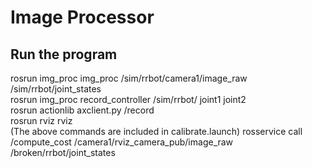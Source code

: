 # Image Processor

## Run the program
rosrun img_proc img_proc /sim/rrbot/camera1/image_raw /sim/rrbot/joint_states  
rosrun img_proc record_controller /sim/rrbot/ joint1 joint2  
rosrun actionlib axclient.py /record  
rosrun rviz rviz  
(The above commands are included in calibrate.launch)
rosservice call /compute_cost /camera1/rviz_camera_pub/image_raw /broken/rrbot/joint_states